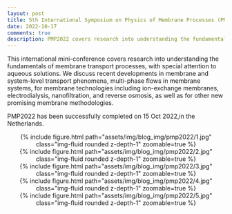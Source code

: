 ```yaml
---
layout: post
title: 5th International Symposium on Physics of Membrane Processes (PMP2022) 
date: 2022-10-17
comments: true
description: PMP2022 covers research into understanding the fundamentals of membrane transport processes.
---
```


This international mini-conference covers research into understanding the fundamentals of membrane transport processes, with special attention to aqueous solutions. We discuss recent developments in membrane and system-level transport phenomena, multi-phase flows in membrane systems, for membrane technologies including ion-exchange membranes, electrodialysis, nanofiltration, and reverse osmosis, as well as for other new promising membrane methodologies.

PMP2022 has been successfully completed on 15 Oct 2022,in the Netherlands. 

<center>
<div class="row mt-3">
    <div class="col-sm mt-3 mt-md-0">
        {% include figure.html path="assets/img/blog_img/pmp2022/1.jpg" class="img-fluid rounded z-depth-1" zoomable=true %}
    </div>
</div>
</center>

<center>
<div class="row mt-3">
    <div class="col-sm mt-3 mt-md-0">
        {% include figure.html path="assets/img/blog_img/pmp2022/2.jpg" class="img-fluid rounded z-depth-1" zoomable=true %}
    </div>
</div>
</center>

<center>
<div class="row mt-3">
    <div class="col-sm mt-3 mt-md-0">
        {% include figure.html path="assets/img/blog_img/pmp2022/3.jpg" class="img-fluid rounded z-depth-1" zoomable=true %}
    </div>
</div>
</center>


<center>
<div class="row mt-3">
    <div class="col-sm mt-3 mt-md-0">
        {% include figure.html path="assets/img/blog_img/pmp2022/4.jpg" class="img-fluid rounded z-depth-1" zoomable=true %}
    </div>
</div>
</center>


<center>
<div class="row mt-3">
    <div class="col-sm mt-3 mt-md-0">
        {% include figure.html path="assets/img/blog_img/pmp2022/5.jpg" class="img-fluid rounded z-depth-1" zoomable=true %}
    </div>
</div>
</center>
